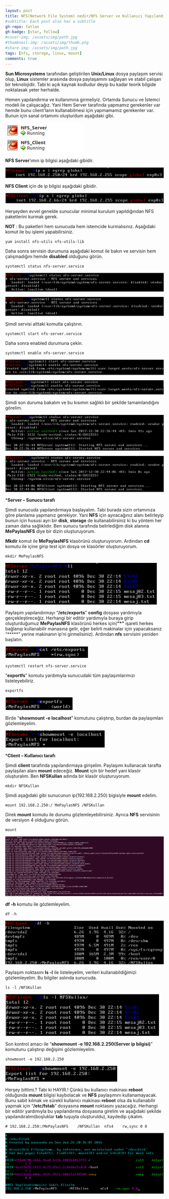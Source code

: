 ```yaml
---
layout: post
title: NFS(Network File System) nedir/NFS Server ve Kullanıcı Yapılandırması
#subtitle: Each post also has a subtitle
gh-repo: fatlan
gh-badge: [star, follow]
#cover-img: /assets/img/path.jpg
#thumbnail-img: /assets/img/thumb.png
#share-img: /assets/img/path.jpg
tags: [nfs, storage, linux, mount]
comments: true
---
```

**Sun Microsystems** tarafından geliştirilen **Unix/Linux** dosya paylaşım servisi olup, **Linux** sistemler arasında dosya paylaşamını sağlayan ve stabil çalışan bir teknolojidir. Tabi ki açık kaynak kodludur deyip bu kadar teorik bilgide noktalasak yeter herhalde.

Hemen yapılandırma ve kullanımına girmeliyiz. Ortamda Sunucu ve İstemci modeli ile çalışacağız. Yani Hem Server tarafında yapmamız gerekenler var hemde bunu client'ların kullanabilmesi için yapmamamız gerekenler var. Bunun için sanal ortamımı oluşturdum aşağıdaki gibi.

![Crepe](assets/img/lin-nfs-con/lin-nfs-c01.png)

**NFS Server**’ımın ip bilgisi aşağıdaki gibidir.

![Crepe](assets/img/lin-nfs-con/lin-nfs-c02.png)

**NFS Client** için de ip bilgisi aşağıdaki gibidir.

![Crepe](assets/img/lin-nfs-con/lin-nfs-c03.png)

Herşeyden evvel genelde sunucular minimal kurulum yapıldığından NFS paketlerini kurmak gerek.

**NOT** : Bu paketleri hem sunucuda hem istemcide kurmalısınız. Aşağıdaki komut ile bu işlemi yapabilirsiniz.

~~~
yum install nfs-utils nfs-utils-lib
~~~

Daha sonra servisin durumuna aşağıdaki komut ile bakın ve servisin hem çalışmadığını hemde **disabled** olduğunu görün.

~~~
systemctl status nfs-server.service
~~~

![Crepe](assets/img/lin-nfs-con/lin-nfs-c04.png)

![Crepe](assets/img/lin-nfs-con/lin-nfs-c05.png)

Şimdi servisi alttaki komutla çalıştırın.

~~~
systemctl start nfs-server.service
~~~

Daha sonra enabled durumuna çekin.

~~~
systemctl enable nfs-server.service
~~~

![Crepe](assets/img/lin-nfs-con/lin-nfs-c06.png)

![Crepe](assets/img/lin-nfs-con/lin-nfs-c07.png)

Şimdi son duruma bakalım ve bu kısımın sağlıklı bir şekilde tamamlandığını görelim.

![Crepe](assets/img/lin-nfs-con/lin-nfs-c08.png)

![Crepe](assets/img/lin-nfs-con/lin-nfs-c09.png)

***Server – Sunucu tarafı**

Şimdi sunucuda yapılandırmaya başlayalım. Tabi burada sizin ortamınıza göre planlama yapmanız gerekiyor. Yani **NFS** için ayıracağınız alanı belirleyip bunun için hususi ayrı bir **disk**, **storage** de kullanabilirsiniz ki bu yöntem her zaman daha sağlıklıdır. Ben sunucu tarafında belirlediğim disk alanına **MePaylasNFS** diye bir dizin oluşturuyorum.

**Mkdir** komut ile **MePaylasNFS** klasörünü oluşturuyorum. Ardından **cd** komutu ile içine girip test için dosya ve klasörler oluşturuyorum.

~~~
mkdir MePaylasNFS
~~~

![Crepe](assets/img/lin-nfs-con/lin-nfs-c10.png)

Paylaşım yapılandırmayı “**/etc/exports**” **config** dosyası yardımıyla gerçekleştireceğiz. Herhangi bir editör yardımıyla buraya girip oluşturduğumuz **MePaylasNFS** klasörünü herkes için(**“*”** işareti herkes bağlanıp kullanabilir manasına gelir, eğer belirli makinalar için yapacaksanız “*****” yerine makinanın ip’ni girmelisiniz). Ardından **nfs** servisini yeniden başlatın.

![Crepe](assets/img/lin-nfs-con/lin-nfs-c11.png)

~~~
systemctl restart nfs-server.service
~~~

“**exportfs**” komutu yardımıyla sunucudaki tüm paylaşımlarımızı listeleyebiliriz.

~~~
exportfs
~~~

![Crepe](assets/img/lin-nfs-con/lin-nfs-c12.png)

Birde “**showmount -e localhost**” komutunu çalıştırıp, burdan da paylaşımları gözlemleyelim.

![Crepe](assets/img/lin-nfs-con/lin-nfs-c13.png)

***Client – Kullanıcı tarafı**

Şimdi **client** tarafında yapılandırmaya girişelim. Paylaşımı kullanacak tarafta paylaşılan alanı **mount** edeceğiz. **Mount** için bir hedef yani klasör oluşturalım. Ben **NFSKullan** adında bir klasör oluşturuyorum.

~~~
mkdir NFSKullan
~~~

Şimdi aşağıdaki gibi sunucunun ip(192.168.2.250) bigisiyle **mount** edelim.

~~~
mount 192.168.2.250:/ MePaylasNFS /NFSKullan
~~~

Direk **mount** komutu ile durumu gözlemleyebilirsiniz. Ayrıca **NFS** servisinin de versiyon 4 olduğunu görün.

~~~
mount
~~~

![Crepe](assets/img/lin-nfs-con/lin-nfs-c14.png)

**df -h** komutu ile gözlemleyelim.

~~~
df -h
~~~

![Crepe](assets/img/lin-nfs-con/lin-nfs-c15.png)

Paylaşım noktasını **ls -l** ile listeleyelim, verileri kullanabildiğimizi gözlemleyelim. Bu bilgiler aslında sunucuda.

~~~
ls -l /NFSKullan
~~~

![Crepe](assets/img/lin-nfs-con/lin-nfs-c16.png)

Son kontrol amacı ile “**showmount -e 192.168.2.250(Server ip bilgisi)**” komutunu çalıştırıp değişimi gözlemleyelim.

~~~
showmount -e 192.168.2.250
~~~

![Crepe](assets/img/lin-nfs-con/lin-nfs-c17.png)

Herşey bittimi.? Tabi ki HAYIR.! Çünkü bu kullanıcı makinası **reboot** olduğunda **mount** bilgisi kaybolacak ve **NFS** paylaşımını kullanamayacak. Bunu sabit kılmak ve sürekli kullanıcı makinası **reboot** olsa da kullanabilir yapmak için “**/etc/fstab**” dosyasına **mount** noktasını yazacağız. Herhangi bir editör yardımıyla bu yapılandırma dosyasına girelim ve aşağıdaki şekilde yapılandıralım(boşluklar **tab** tuşuyla oluşturuldu), kaydedip çıkalım.

~~~
# 192.168.2.250:/MePaylasNFS    /NFSKullan  nfs4    rw,sync 0 0
~~~

![Crepe](assets/img/lin-nfs-con/lin-nfs-c18.png)
